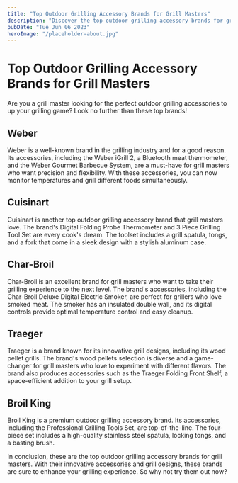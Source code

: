 ```yaml
---
title: "Top Outdoor Grilling Accessory Brands for Grill Masters"
description: "Discover the top outdoor grilling accessory brands for grill masters to up their grilling game. Read our guide now!"
pubDate: "Tue Jun 06 2023"
heroImage: "/placeholder-about.jpg"
---
```


# Top Outdoor Grilling Accessory Brands for Grill Masters

Are you a grill master looking for the perfect outdoor grilling accessories to up your grilling game? Look no further than these top brands!

## Weber

Weber is a well-known brand in the grilling industry and for a good reason. Its accessories, including the Weber iGrill 2, a Bluetooth meat thermometer, and the Weber Gourmet Barbecue System, are a must-have for grill masters who want precision and flexibility. With these accessories, you can now monitor temperatures and grill different foods simultaneously.

## Cuisinart

Cuisinart is another top outdoor grilling accessory brand that grill masters love. The brand&#39;s Digital Folding Probe Thermometer and 3 Piece Grilling Tool Set are every cook&#39;s dream. The toolset includes a grill spatula, tongs, and a fork that come in a sleek design with a stylish aluminum case.

## Char-Broil

Char-Broil is an excellent brand for grill masters who want to take their grilling experience to the next level. The brand&#39;s accessories, including the Char-Broil Deluxe Digital Electric Smoker, are perfect for grillers who love smoked meat. The smoker has an insulated double wall, and its digital controls provide optimal temperature control and easy cleanup.

## Traeger

Traeger is a brand known for its innovative grill designs, including its wood pellet grills. The brand&#39;s wood pellets selection is diverse and a game-changer for grill masters who love to experiment with different flavors. The brand also produces accessories such as the Traeger Folding Front Shelf, a space-efficient addition to your grill setup.

## Broil King

Broil King is a premium outdoor grilling accessory brand. Its accessories, including the Professional Grilling Tools Set, are top-of-the-line. The four-piece set includes a high-quality stainless steel spatula, locking tongs, and a basting brush.

In conclusion, these are the top outdoor grilling accessory brands for grill masters. With their innovative accessories and grill designs, these brands are sure to enhance your grilling experience. So why not try them out now?